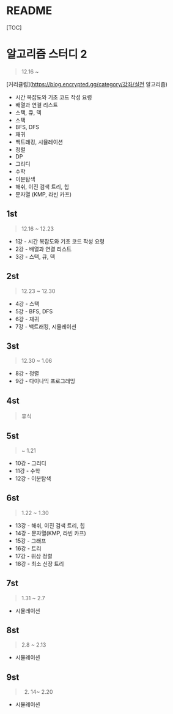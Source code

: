 # README

[TOC]

# 알고리즘 스터디 2



> 12.16 ~

[커리큘럼](https://blog.encrypted.gg/category/강좌/실전 알고리즘) 



- 시간 복잡도와 기초 코드 작성 요령
- 배열과 연결 리스트
- 스택, 큐, 덱
- 스택
- BFS, DFS
- 재귀
- 백트래킹, 시뮬레이션
- 정렬
- DP
- 그리디
- 수학
- 이분탐색
- 해쉬, 이진 검색 트리, 힙
- 문자열 (KMP, 라빈 카프)





## 1st



> 12.16 ~ 12.23



- 1강 - 시간 복잡도와 기초 코드 작성 요령
- 2강 - 배열과 연결 리스트
- 3강 - 스택, 큐, 덱





## 2st



> 12.23 ~ 12.30



- 4강 - 스택
- 5강 - BFS, DFS
- 6강 - 재귀
- 7강 - 백트래킹, 시뮬레이션





## 3st



> 12.30 ~ 1.06



- 8강 - 정렬
- 9강 - 다이나믹 프로그래밍



## 4st



> 휴식





## 5st



> ~ 1.21



- 10강 - 그리디
- 11강 - 수학
- 12강 - 이분탐색





## 6st



> 1.22 ~ 1.30



- 13강 - 해쉬, 이진 검색 트리, 힙
- 14강 - 문자열(KMP, 라빈 카프)
- 15강 - 그래프
- 16강 - 트리
- 17강 - 위상 정렬
- 18강 - 최소 신장 트리





## 7st



> 1.31 ~ 2.7



- 시뮬레이션





## 8st



> 2.8 ~ 2.13



- 시뮬레이션





## 9st



> 2. 14~ 2.20



- 시뮬레이션

